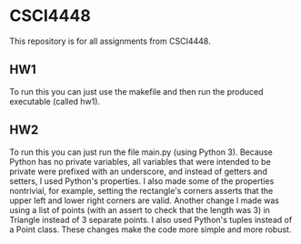 # CSCI4448
This repository is for all assignments from CSCI4448.

## HW1
To run this you can just use the makefile and then run the produced executable (called hw1).

## HW2
To run this you can just run the file main.py (using Python 3). Because Python has no private variables, all variables that were intended to be private were prefixed with an underscore, and instead of getters and setters, I used Python's properties. I also made some of the properties nontrivial, for example, setting the rectangle's corners asserts that the upper left and lower right corners are valid. Another change I made was using a list of points (with an assert to check that the length was 3) in Triangle instead of 3 separate points. I also used Python's tuples instead of a Point class. These changes make the code more simple and more robust.
